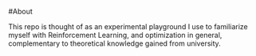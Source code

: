 #About

This repo is thought of as an experimental playground I use to familiarize myself with Reinforcement Learning, and optimization in general, complementary to theoretical knowledge gained from university.
